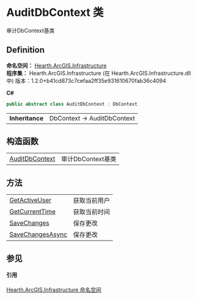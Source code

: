 # AuditDbContext 类


审计DbContext基类



## Definition
**命名空间：** <a href="N_Hearth_ArcGIS_Infrastructure">Hearth.ArcGIS.Infrastructure</a>  
**程序集：** Hearth.ArcGIS.Infrastructure (在 Hearth.ArcGIS.Infrastructure.dll 中) 版本：1.2.0+b41cd873c7cefaa2ff35e931610670fab36c4094

**C#**
``` C#
public abstract class AuditDbContext : DbContext
```

<table><tr><td><strong>Inheritance</strong></td><td>DbContext  →  AuditDbContext</td></tr>
</table>



## 构造函数
<table>
<tr>
<td><a href="M_Hearth_ArcGIS_Infrastructure_AuditDbContext__ctor">AuditDbContext</a></td>
<td>审计DbContext基类</td></tr>
</table>

## 方法
<table>
<tr>
<td><a href="M_Hearth_ArcGIS_Infrastructure_AuditDbContext_GetActiveUser">GetActiveUser</a></td>
<td>获取当前用户</td></tr>
<tr>
<td><a href="M_Hearth_ArcGIS_Infrastructure_AuditDbContext_GetCurrentTime">GetCurrentTime</a></td>
<td>获取当前时间</td></tr>
<tr>
<td><a href="M_Hearth_ArcGIS_Infrastructure_AuditDbContext_SaveChanges">SaveChanges</a></td>
<td>保存更改</td></tr>
<tr>
<td><a href="M_Hearth_ArcGIS_Infrastructure_AuditDbContext_SaveChangesAsync">SaveChangesAsync</a></td>
<td>保存更改</td></tr>
</table>

## 参见


#### 引用
<a href="N_Hearth_ArcGIS_Infrastructure">Hearth.ArcGIS.Infrastructure 命名空间</a>  
